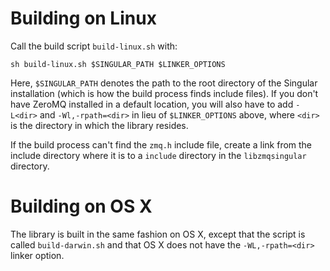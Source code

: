 # Building on Linux

Call the build script `build-linux.sh` with:

    sh build-linux.sh $SINGULAR_PATH $LINKER_OPTIONS

Here, `$SINGULAR_PATH` denotes the path to the root directory of
the Singular installation (which is how the build process finds
include files). If you don't have ZeroMQ installed in a default
location, you will also have to add `-L<dir>` and `-Wl,-rpath=<dir>`
in lieu of `$LINKER_OPTIONS` above, where `<dir>` is the directory
in which the library resides.

If the build process can't find the `zmq.h` include file, create
a link from the include directory where it is to a `include` directory
in the `libzmqsingular` directory.

# Building on OS X

The library is built in the same fashion on OS X, except that the
script is called `build-darwin.sh` and that OS X does not have the
`-WL,-rpath=<dir>` linker option.
